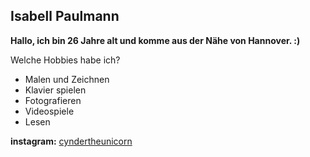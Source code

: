 ## Isabell Paulmann
**Hallo, ich bin 26 Jahre alt und komme aus der Nähe von Hannover. :)**

Welche Hobbies habe ich?
* Malen und Zeichnen
* Klavier spielen
* Fotografieren
* Videospiele
* Lesen

**instagram:** [cyndertheunicorn](https://www.instagram.com/cyndertheunicorn/)
